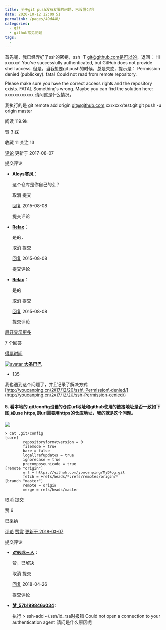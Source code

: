 ```yaml
---
title: 关于git push没有权限的问题，已设置公钥
date: 2020-10-12 12:09:51
permalink: /pages/49d448/
categories:
  - git
  - github常见问题
tags:
  - 
---
```

首先呢，我已经弄好了ssh的密钥，ssh \-T git@github.com是可以的，返回：
Hi xxxxxx! You've successfully authenticated, but GitHub does not provide shell access.
但是，当我想要git push的时候，总是失败，提示是：
Permission denied (publickey).
fatal: Could not read from remote repository.

Please make sure you have the correct access rights
and the repository exists.
FATAL Something's wrong. Maybe you can find the solution here: xxxxxxxxxxxx
请问这是什么情况，

我执行的是
git remote add origin git@github.com:xxxxxxx/test.git
git push \-u origin master

阅读 119.9k

赞 3 踩

收藏 11 关注 13

[评论](javascript:;) 更新于 2017\-08\-07

提交评论

*   [**Aloys寒风**](https://segmentfault.com/u/jiangxinnju)：

    这个仓库是你自己的么？

    取消 提交

    [](Javascript:;)[回复](Javascript:;) 2015\-08\-08

    提交评论

*   [**Relax**](https://segmentfault.com/u/tanxin)：

    是的，

    取消 提交

    [](Javascript:;)[回复](Javascript:;) 2015\-08\-08

    提交评论

*   [**Relax**](https://segmentfault.com/u/tanxin)：

    是的

    取消 提交

    [](Javascript:;)[回复](Javascript:;) 2015\-08\-08

    提交评论

[展开显示更多](javascript:;)

7 个回答

[得票](https://segmentfault.com/q/1010000003061640#comment-area)[时间](https://segmentfault.com/q/1010000003061640?sort=created#comment-area)

 [![avatar](https://cdn.segmentfault.com/v-5efaf824/global/img/user-64.png) **大圣巴巴**](https://segmentfault.com/u/ba_ba)

*   135

我也遇到这个问题了，并且记录了解决方式
[http://youcanping.cn/2017/12/20/ssh\-Permission\-denied/](http://youcanping.cn/2017/12/20/ssh-Permission-denied/)

#### 5\. 看本地的.git/config设置的仓库url地址和github使用的链接地址是否一致如下图,如use https,则url需要用https的仓库地址，我的就是这个问题。

![](https://segmentfault.com/img/remote/1460000012587312?w=444&h=206)

```
> cat .git/config
[core]
        repositoryformatversion = 0
        filemode = true
        bare = false
        logallrefupdates = true
        ignorecase = true
        precomposeunicode = true
[remote "origin"]
        url = https://github.com/youcanping/MyBlog.git
        fetch = +refs/heads/*:refs/remotes/origin/*
[branch "master"]
        remote = origin
        merge = refs/heads/master

```

取消 提交

赞 6

已采纳

[评论](javascript:;) [赞赏](javascript:;) [更新于 2018\-03\-07](https://segmentfault.com/q/1010000003061640/a-1020000012587308)

提交评论

*   [**对影成三人**](https://segmentfault.com/u/duiyingchengsanren_5a94fe0c12540)：

    赞，已解决

    取消 提交

    [](Javascript:;)[回复](Javascript:;) 2018\-04\-26

    提交评论

*   [**梦\_57b199846a034**](https://segmentfault.com/u/meng_57b199846a034)：

    执行 > ssh\-add ~/.ssh/id\_rsa时报错
    Could not open a connection to your authentication agent.
    请问是什么原因呢